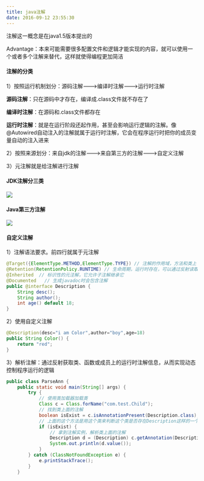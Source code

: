 ```yaml
---
title: java注解
date: 2016-09-12 23:55:30
---
```

注解这一概念是在java1.5版本提出的

Advantage：本来可能需要很多配置文件和逻辑才能实现的内容，就可以使用一个或者多个注解来替代，这样就使得编程更加简洁

#### 注解的分类
1）按照运行机制划分：源码注解--->编译时注解--->运行时注解

**源码注解**：只在源码中才存在，编译成.class文件就不存在了

**编译时注解**：在源码和.class文件都存在

**运行时注解**：就是在运行阶段还起作用，甚至会影响运行逻辑的注解。像@Autowired自动注入的注解就属于运行时注解，它会在程序运行时把你的成员变量自动的注入进来

2）按照来源划分：来自jdk的注解--->来自第三方的注解--->自定义注解

3）元注解就是给注解进行注解

#### JDK注解分三类
![](http://i1.piimg.com/595056/e27d51a89d4aa152.png)
#### Java第三方注解
![](http://i1.piimg.com/595056/aea070aa5db58d8b.png)

#### 自定义注解
1）注解语法要求。前四行就属于元注解
```java
@Target({ElementType.METHOD,ElementType.TYPE}) // 注解的作用域，方法和类上
@Retention(RetentionPolicy.RUNTIME) // 生命周期，运行时存在，可以通过反射读取
@Inherited  // 标识性的元注解，它允许子注解继承它
@Documented   // 生成javadoc时会包含注解
public @interface Description {
    String desc();
    String author();
    int age() default 18;
}
```
2）使用自定义注解
```java
@Description(desc="i am Color",author="boy",age=18)
public String Color() {
    return "red";
}
```
3）解析注解：通过反射获取类、函数或成员上的运行时注解信息，从而实现动态控制程序运行的逻辑
```java
public class ParseAnn {
    public static void main(String[] args) {
        try {
            // 使用类加载器加载类
            Class c = Class.forName("com.test.Child");
            // 找到类上面的注解
            boolean isExist = c.isAnnotationPresent(Description.class);
            // 上面的这个方法是用这个类来判断这个类是否存在Description这样的一个注解
            if (isExist) {
                // 拿到注解实例，解析类上面的注解
                Description d = (Description) c.getAnnotation(Description.class);
                System.out.println(d.value());
            }
        } catch (ClassNotFoundException e) {
            e.printStackTrace();
        }
    }
```
